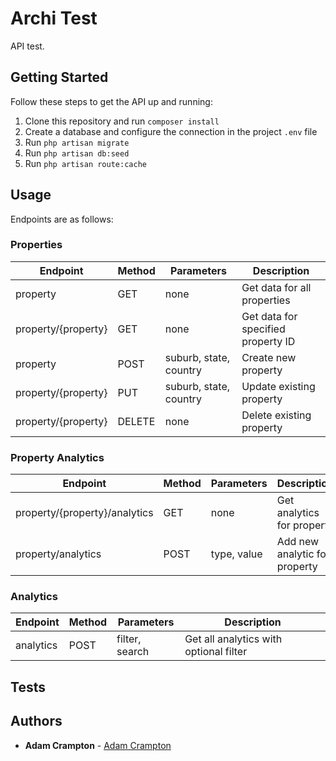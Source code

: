 # Archi Test
API test.

## Getting Started
Follow these steps to get the API up and running:
1. Clone this repository and run ``composer install``
2. Create a database and configure the connection in the project ``.env`` file
3. Run ``php artisan migrate``
4. Run ``php artisan db:seed`` 
5. Run ``php artisan route:cache``

## Usage
Endpoints are as follows:

### Properties
| Endpoint            | Method | Parameters             | Description
| ------------------- | ------ | ---------------------- | ----------------------------------
| property            | GET    | none                   | Get data for all properties
| property/{property} | GET    | none                   | Get data for specified property ID
| property            | POST   | suburb, state, country | Create new property
| property/{property} | PUT    | suburb, state, country | Update existing property
| property/{property} | DELETE | none                   | Delete existing property

### Property Analytics
| Endpoint                      | Method | Parameters   | Description
| ----------------------------- | ------ | ------------ | --------------------------
| property/{property}/analytics | GET    | none         | Get analytics for property
| property/analytics            | POST   | type, value  | Add new analytic for property

### Analytics
| Endpoint            | Method | Parameters             | Description
| ------------------- | ------ | ---------------------- | --------------------------------------
| analytics           | POST   | filter, search         | Get all analytics with optional filter

## Tests


## Authors
* **Adam Crampton** - [Adam Crampton](https://github.com/adamcrampton)
